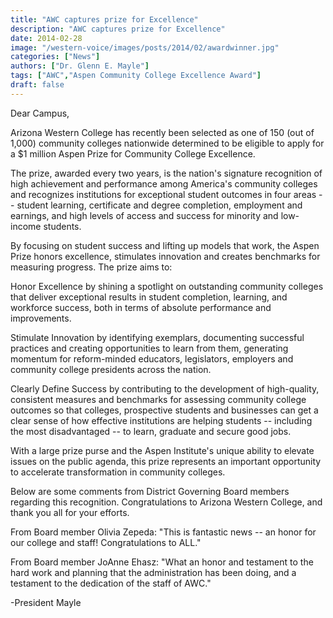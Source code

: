 ```yaml
---
title: "AWC captures prize for Excellence"
description: "AWC captures prize for Excellence"
date: 2014-02-28
image: "/western-voice/images/posts/2014/02/awardwinner.jpg"
categories: ["News"]
authors: ["Dr. Glenn E. Mayle"]
tags: ["AWC","Aspen Community College Excellence Award"]
draft: false
---
```

Dear Campus,

Arizona Western College has recently been selected as one of 150 (out of 1,000) community colleges nationwide determined to be eligible to apply for a $1 million Aspen Prize for Community College Excellence.

The prize, awarded every two years, is the nation's signature recognition of high achievement and performance among America's community colleges and recognizes institutions for exceptional student outcomes in four areas -- student learning, certificate and degree completion, employment and earnings, and high levels of access and success for minority and low-income students.

By focusing on student success and lifting up models that work, the Aspen Prize honors excellence, stimulates innovation and creates benchmarks for measuring progress. The prize aims to:

Honor Excellence by shining a spotlight on outstanding community colleges that deliver exceptional results in student completion, learning, and workforce success, both in terms of absolute performance and improvements.

Stimulate Innovation by identifying exemplars, documenting successful practices and creating opportunities to learn from them, generating momentum for reform-minded educators, legislators, employers and community college presidents across the nation.

Clearly Define Success by contributing to the development of high-quality, consistent measures and benchmarks for assessing community college outcomes so that colleges, prospective students and businesses can get a clear sense of how effective institutions are helping students -- including the most disadvantaged -- to learn, graduate and secure good jobs.

With a large prize purse and the Aspen Institute's unique ability to elevate issues on the public agenda, this prize represents an important opportunity to accelerate transformation in community colleges.

Below are some comments from District Governing Board members regarding this recognition. Congratulations to Arizona Western College, and thank you all for your efforts.

From Board member Olivia Zepeda: "This is fantastic news -- an honor for our college and staff! Congratulations to ALL."

From Board member JoAnne Ehasz: "What an honor and testament to the hard work and planning that the administration has been doing, and a testament to the dedication of the staff of AWC."

-President Mayle